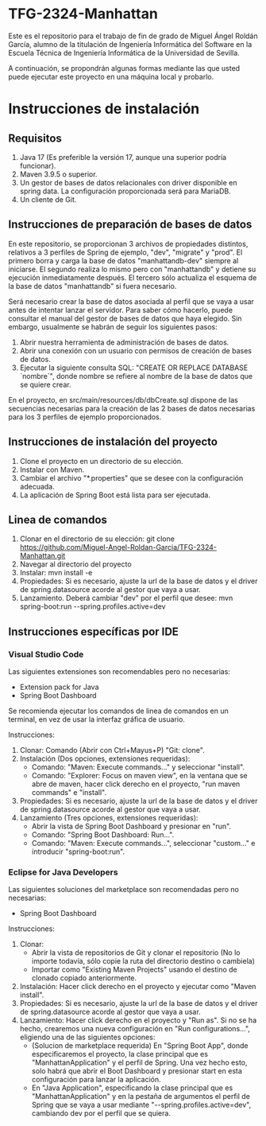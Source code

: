 # TFG-2324-Manhattan

Este es el repositorio para el trabajo de fin de grado de Miguel Ángel Roldán García, alumno de la titulación de Ingeniería Informática del Software en la Escuela Técnica de Ingeniería Informática de la Universidad de Sevilla.

A continuación, se propondrán algunas formas mediante las que usted puede ejecutar este proyecto en una máquina local y probarlo.

# Instrucciones de instalación

## Requisitos

1. Java 17 (Es preferible la versión 17, aunque una superior podría funcionar).
2. Maven 3.9.5 o superior.
3. Un gestor de bases de datos relacionales con driver disponible en spring data. La configuración proporcionada será para MariaDB.
4. Un cliente de Git.

## Instrucciones de preparación de bases de datos

En este repositorio, se proporcionan 3 archivos de propiedades distintos, relativos a 3 perfiles de Spring de ejemplo, "dev", "migrate" y "prod". El primero borra y carga la base de datos "manhattandb-dev" siempre al iniciarse. El segundo realiza lo mismo pero con "manhattandb" y detiene su ejecución inmediatamente después. El tercero sólo actualiza el esquema de la base de datos "manhattandb" si fuera necesario.

Será necesario crear la base de datos asociada al perfil que se vaya a usar antes de intentar lanzar el servidor. Para saber cómo hacerlo, puede consultar el manual del gestor de bases de datos que haya elegido. Sin embargo, usualmente se habrán de seguir los siguientes pasos:

1. Abrir nuestra herramienta de administración de bases de datos.
2. Abrir una conexión con un usuario con permisos de creación de bases de datos.
3. Ejecutar la siguiente consulta SQL: "CREATE OR REPLACE DATABASE \`nombre\`", donde nombre se refiere al nombre de la base de datos que se quiere crear.

En el proyecto, en src/main/resources/db/dbCreate.sql dispone de las secuencias necesarias para la creación de las 2 bases de datos necesarias para los 3 perfiles de ejemplo proporcionados.

## Instrucciones de instalación del proyecto

1. Clone el proyecto en un directorio de su elección.
2. Instalar con Maven.
3. Cambiar el archivo "*.properties" que se desee con la configuración adecuada.
4. La aplicación de Spring Boot está lista para ser ejecutada.

## Linea de comandos

1. Clonar en el directorio de su elección: git clone https://github.com/Miguel-Angel-Roldan-Garcia/TFG-2324-Manhattan.git
2. Navegar al directorio del proyecto
3. Instalar: mvn install -e
4. Propiedades: Si es necesario, ajuste la url de la base de datos y el driver de spring.datasource acorde al gestor que vaya a usar.
5. Lanzamiento. Deberá cambiar "dev" por el perfil que desee: mvn spring-boot:run --spring.profiles.active=dev

## Instrucciones específicas por IDE

### Visual Studio Code

Las siguientes extensiones son recomendables pero no necesarias:
- Extension pack for Java
- Spring Boot Dashboard

Se recomienda ejecutar los comandos de linea de comandos en un terminal, en vez de usar la interfaz gráfica de usuario.

Instrucciones:
1. Clonar: Comando (Abrir con Ctrl+Mayus+P) "Git: clone".
2. Instalación (Dos opciones, extensiones requeridas):
    - Comando: "Maven: Execute commands..." y seleccionar "install".
    - Comando: "Explorer: Focus on maven view", en la ventana que se abre de maven, hacer click derecho en el proyecto, "run maven commands" e "install".
3. Propiedades: Si es necesario, ajuste la url de la base de datos y el driver de spring.datasource acorde al gestor que vaya a usar.
4. Lanzamiento (Tres opciones, extensiones requeridas):
    - Abrir la vista de Spring Boot Dashboard y presionar en "run".
    - Comando: "Spring Boot Dashboard: Run...".
    - Comando: "Maven: Execute commands...", seleccionar "custom..." e introducir "spring-boot:run".

### Eclipse for Java Developers

Las siguientes soluciones del marketplace son recomendadas pero no necesarias:
- Spring Boot Dashboard

Instrucciones:
1. Clonar:
    - Abrir la vista de repositorios de Git y clonar el repositorio (No lo importe todavía, sólo copie la ruta del directorio destino o cambiela)
    - Importar como "Existing Maven Projects" usando el destino de clonado copiado anteriormente.
2. Instalación: Hacer click derecho en el proyecto y ejecutar como "Maven install".
3. Propiedades: Si es necesario, ajuste la url de la base de datos y el driver de spring.datasource acorde al gestor que vaya a usar.
4. Lanzamiento: Hacer click derecho en el proyecto y "Run as". Si no se ha hecho, crearemos una nueva configuración en "Run configurations...", eligiendo una de las siguientes opciones:
    - (Solucion de marketplace requerida) En "Spring Boot App", donde especificaremos el proyecto, la clase principal que es "ManhattanApplication" y el perfil de Spring. Una vez hecho esto, solo habrá que abrir el Boot Dashboard y presionar start en esta configuración para lanzar la aplicación. 
    - En "Java Application", especificando la clase principal que es "ManhattanApplication" y en la pestaña de argumentos el perfil de Spring que se vaya a usar mediante "--spring.profiles.active=dev", cambiando dev por el perfil que se quiera.

